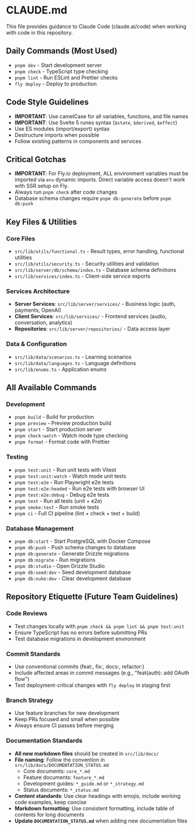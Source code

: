 # CLAUDE.md

This file provides guidance to Claude Code (claude.ai/code) when working with code in this repository.

## Daily Commands (Most Used)

- `pnpm dev` - Start development server
- `pnpm check` - TypeScript type checking
- `pnpm lint` - Run ESLint and Prettier checks
- `fly deploy` - Deploy to production

## Code Style Guidelines

- **IMPORTANT**: Use camelCase for all variables, functions, and file names
- **IMPORTANT**: Use Svelte 5 runes syntax (`$state`, `$derived`, `$effect`)
- Use ES modules (import/export) syntax
- Destructure imports when possible
- Follow existing patterns in components and services

## Critical Gotchas

- **IMPORTANT**: For Fly.io deployment, ALL environment variables must be imported via `env` dynamic imports. Direct variable access doesn't work with SSR setup on Fly.
- Always run `pnpm check` after code changes
- Database schema changes require `pnpm db:generate` before `pnpm db:push`

## Key Files & Utilities

### Core Files
- `src/lib/utils/functional.ts` - Result types, error handling, functional utilities
- `src/lib/utils/security.ts` - Security utilities and validation
- `src/lib/server/db/schema/index.ts` - Database schema definitions
- `src/lib/services/index.ts` - Client-side service exports

### Services Architecture
- **Server Services**: `src/lib/server/services/` - Business logic (auth, payments, OpenAI)
- **Client Services**: `src/lib/services/` - Frontend services (audio, conversation, analytics)
- **Repositories**: `src/lib/server/repositories/` - Data access layer

### Data & Configuration
- `src/lib/data/scenarios.ts` - Learning scenarios
- `src/lib/data/languages.ts` - Language definitions
- `src/lib/enums.ts` - Application enums

## All Available Commands

### Development
- `pnpm build` - Build for production
- `pnpm preview` - Preview production build
- `pnpm start` - Start production server
- `pnpm check:watch` - Watch mode type checking
- `pnpm format` - Format code with Prettier

### Testing
- `pnpm test:unit` - Run unit tests with Vitest
- `pnpm test:unit:watch` - Watch mode unit tests
- `pnpm test:e2e` - Run Playwright e2e tests
- `pnpm test:e2e:headed` - Run e2e tests with browser UI
- `pnpm test:e2e:debug` - Debug e2e tests
- `pnpm test` - Run all tests (unit + e2e)
- `pnpm smoke:test` - Run smoke tests
- `pnpm ci` - Full CI pipeline (lint + check + test + build)

### Database Management
- `pnpm db:start` - Start PostgreSQL with Docker Compose
- `pnpm db:push` - Push schema changes to database
- `pnpm db:generate` - Generate Drizzle migrations
- `pnpm db:migrate` - Run migrations
- `pnpm db:studio` - Open Drizzle Studio
- `pnpm db:seed:dev` - Seed development database
- `pnpm db:nuke:dev` - Clear development database

## Repository Etiquette (Future Team Guidelines)

### Code Reviews

- Test changes locally with `pnpm check && pnpm lint && pnpm test:unit`
- Ensure TypeScript has no errors before submitting PRs
- Test database migrations in development environment

### Commit Standards

- Use conventional commits (feat:, fix:, docs:, refactor:)
- Include affected areas in commit messages (e.g., "feat(auth): add OAuth flow")
- Test deployment-critical changes with `fly deploy` in staging first

### Branch Strategy

- Use feature branches for new development
- Keep PRs focused and small when possible
- Always ensure CI passes before merging

### Documentation Standards

- **All new markdown files** should be created in `src/lib/docs/`
- **File naming**: Follow the convention in `src/lib/docs/DOCUMENTATION_STATUS.md`
  - Core documents: `core_*.md`
  - Feature documents: `feature_*.md`
  - Development guides: `*_guide.md` or `*_strategy.md`
  - Status documents: `*_status.md`
- **Content standards**: Use clear headings with emojis, include working code examples, keep concise
- **Markdown formatting**: Use consistent formatting, include table of contents for long documents
- **Update `DOCUMENTATION_STATUS.md`** when adding new documentation files

